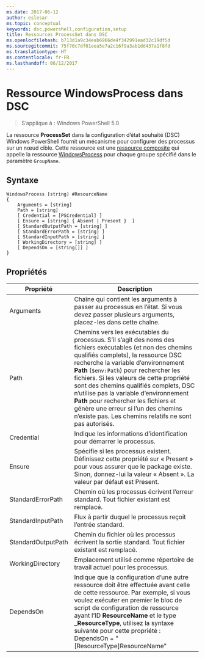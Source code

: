 ```yaml
---
ms.date: 2017-06-12
author: eslesar
ms.topic: conceptual
keywords: dsc,powershell,configuration,setup
title: Ressources ProcessSet dans DSC
ms.openlocfilehash: b713d1a9c34eab6966de4f342991ead32c19df5d
ms.sourcegitcommit: 75f70c7df01eea5e7a2c16f9a3ab1dd437a1f8fd
ms.translationtype: HT
ms.contentlocale: fr-FR
ms.lasthandoff: 06/12/2017
---
```

<a id="dsc-windowsprocess-resource" class="xliff"></a>
# Ressource WindowsProcess dans DSC

> S’applique à : Windows PowerShell 5.0

La ressource **ProcessSet** dans la configuration d’état souhaité (DSC) Windows PowerShell fournit un mécanisme pour configurer des processus sur un nœud cible. Cette ressource est une [ressource composite](authoringResourceComposite.md) qui appelle la ressource [WindowsProcess](windowsProcessResource.md) pour chaque groupe spécifié dans le paramètre `GroupName`.

<a id="syntax" class="xliff"></a>
## Syntaxe

```
WindowsProcess [string] #ResourceName
{
    Arguments = [string]
    Path = [string]
    [ Credential = [PSCredential] ]
    [ Ensure = [string] { Absent | Present }  ]
    [ StandardOutputPath = [string] ]
    [ StandardErrorPath = [string] ]
    [ StandardInputPath = [string] ]   
    [ WorkingDirectory = [string] ]
    [ DependsOn = [string[]] ]
}
```

<a id="properties" class="xliff"></a>
## Propriétés
|  Propriété  |  Description   | 
|---|---| 
| Arguments| Chaîne qui contient les arguments à passer au processus en l’état. Si vous devez passer plusieurs arguments, placez-les dans cette chaîne.| 
| Path| Chemins vers les exécutables du processus. S’il s’agit des noms des fichiers exécutables (et non des chemins qualifiés complets), la ressource DSC recherche la variable d’environnement **Path** (`$env:Path`) pour rechercher les fichiers. Si les valeurs de cette propriété sont des chemins qualifiés complets, DSC n’utilise pas la variable d’environnement **Path** pour rechercher les fichiers et génère une erreur si l’un des chemins n’existe pas. Les chemins relatifs ne sont pas autorisés.| 
| Credential| Indique les informations d’identification pour démarrer le processus.| 
| Ensure| Spécifie si les processus existent. Définissez cette propriété sur « Present » pour vous assurer que le package existe. Sinon, donnez-lui la valeur « Absent ». La valeur par défaut est Present.| 
| StandardErrorPath| Chemin où les processus écrivent l’erreur standard. Tout fichier existant est remplacé.| 
| StandardInputPath| Flux à partir duquel le processus reçoit l’entrée standard.| 
| StandardOutputPath| Chemin du fichier où les processus écrivent la sortie standard. Tout fichier existant est remplacé.| 
| WorkingDirectory| Emplacement utilisé comme répertoire de travail actuel pour les processus.| 
| DependsOn | Indique que la configuration d’une autre ressource doit être effectuée avant celle de cette ressource. Par exemple, si vous voulez exécuter en premier le bloc de script de configuration de ressource ayant l’ID **ResourceName** et le type **_ResourceType**, utilisez la syntaxe suivante pour cette propriété : DependsOn = "[ResourceType]ResourceName"| 

